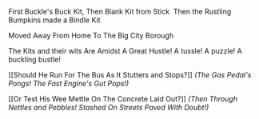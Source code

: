 
First Buckle's Buck Kit, 
Then Blank Kit from Stick 
Then the Rustling Bumpkins made a Bindle Kit

Moved Away From Home To The Big City Borough 

The Kits and their wits Are Amidst A Great Hustle!
A tussle! A puzzle! A buckling bustle!


[[Should He Run For The Bus As It Stutters and Stops?]]
*(The Gas Pedal's Pongs! 
The Fast Engine's Gut Pops!)*


[[Or Test His Wee Mettle On The Concrete Laid Out?]]
*(Then Through Nettles and Pebbles! 
Stashed On Streets Paved With Doubt!)*

